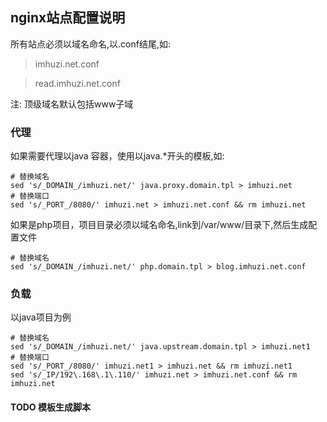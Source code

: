 ## nginx站点配置说明
所有站点必须以域名命名,以.conf结尾,如:

> imhuzi.net.conf

> read.imhuzi.net.conf

注: 顶级域名默认包括www子域

### 代理

如果需要代理以java 容器，使用以java.*开头的模板,如:

```shell
# 替换域名
sed 's/_DOMAIN_/imhuzi.net/' java.proxy.domain.tpl > imhuzi.net
# 替换端口
sed 's/_PORT_/8080/' imhuzi.net > imhuzi.net.conf && rm imhuzi.net
```

如果是php项目，项目目录必须以域名命名,link到/var/www/目录下,然后生成配置文件

```shell
# 替换域名
sed 's/_DOMAIN_/imhuzi.net/' php.domain.tpl > blog.imhuzi.net.conf
```

### 负载

以java项目为例

```shell
# 替换域名
sed 's/_DOMAIN_/imhuzi.net/' java.upstream.domain.tpl > imhuzi.net1
# 替换端口
sed 's/_PORT_/8080/' imhuzi.net1 > imhuzi.net && rm imhuzi.net1
sed 's/_IP/192\.168\.1\.110/' imhuzi.net > imhuzi.net.conf && rm imhuzi.net
```
#### TODO 模板生成脚本 
